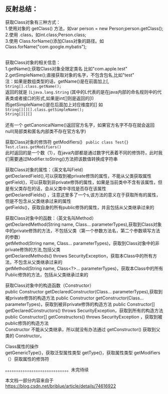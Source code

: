 反射总结：</br>
---
获取Class对象有三种方式：</br>
1.使用对象的 getClass() 方法，如var person = new Person;person.getClass();</br>
2.使用 .class，如int.class;Person.class;</br>
3.使用 Class.forName()添加Class对象的路径。如Class.forName("com.google.mybatis");</br>

</br>
获取Class对象的相关信息：</br>
1.getName();获取Class对象全限定类名 比如"com.apple.test"</br>
2.getSimpleName();直接获取对象的名字，不包含包名,比如"test"</br>
注：如果是数组类型的话，getName()是在前面加上[,
<code>
String[].class.getName();
</code>
返回的就是
<code>[Ljava.lang.String</code>
(其中的L代表的是在java内部的命名规则中的代表类或者接口的形式,如果是int[]则是返回的[I)</br>
而getSimpleName()是在后面加上对应维度的[]
如
<code>
String[][][].class.getSimpleName();
String[][][]
</code></br>
还有一个 getCanonicalName()返回官方名字，如果官方名字不存在就会返回null(局部类和匿名内部类不存在官方名字)

获取Class对象的修饰符
getModifiers()
<code>
public class Test{}
Test.class.getModifiers()
</code></br>
此时返回的是一个数（1），在java内部都是通过数字代表着不同的修饰符，此时我们需要通过Modifier.toString()方法把该数值转换成字符串</br>


获取Class对象的属性：（英文名叫Field）</br>
getDeclaredField(),可以获取到被private修饰的属性，不能从父类获取属性</br>
getField()，可以获取到非private修饰的属性，如果是当前类中不含有该属性，但是有父类存在的话，会从父类中寻找是否存在该属性</br>
getDeclaredFields() ，注意这里多了一个s,该方法的意义在于获取所有的属性，但是不包含从父类继承过来的属性</br>
getFields()，获取自身的所有public修饰的属性，并且包括从父类继承过来的</br>



获取Class对象中的函数：（英文名叫Method）</br>
getDeclaredMethod(String name, Class<?>... parameterTypes),获取到Class对象中的private修饰的方法，不包括父类（第一个参数方法名，第二个参数填写方法的参数）</br>
getMethod(String name, Class<?>... parameterTypes)，获取到Class对象中的非private修饰的方法,包括父类</br>
getDeclaredMethods() throws SecurityException，获取本Class中的所有方法，不包含从父类继承过来的</br>
getMethod(String name, Class<?>... parameterTypes)，获取本Class中的所有Public修饰的方法，包括从父类继承过来的</br>


获取Class对象中的构造函数（Constructor）</br>
public Constructor<T> getDeclaredConstructor(Class<?>... parameterTypes),获取到被private修饰的构造方法
public Constructor<T> getConstructor(Class<?>... parameterTypes)，获取到被非private修饰的构造方法
public Constructor<?>[] getDeclaredConstructors() throws SecurityException，获取到所有的构造方法
public Constructor<?>[] getConstructors() throws SecurityException ，获取到被public修饰的构造方法</br>
Constructor 不能从父类继承，所以就没有办法通过 getConstructor() 获取到父类的 Constructor。

Class属性的操作</br>
getGenericType()，获取泛型属性类型
getType()，获取属性类型
getModifiers（）获取属性的修饰符

。。。。。。。。。。。。。。。。。。。。。。。。。。。。。未完待续

本文档一部分内容来自于 https://blog.csdn.net/briblue/article/details/74616922    </br>


